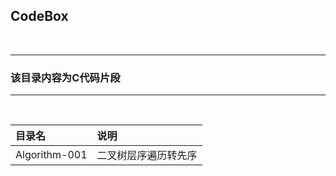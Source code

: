﻿## CodeBox


<br>

----

### 该目录内容为C代码片段


-----

<br>

|目录名|说明|
|:------|:----|
Algorithm-001|二叉树层序遍历转先序

<br>